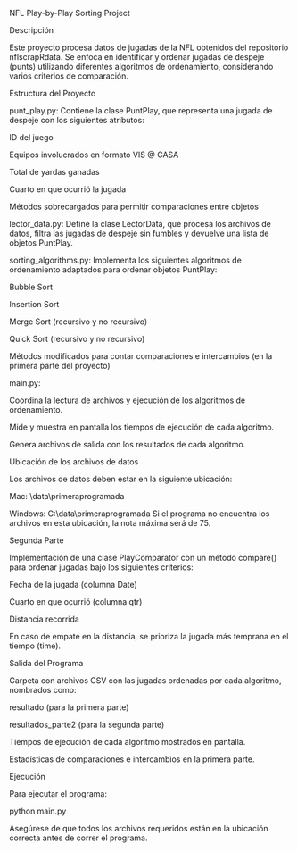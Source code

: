 NFL Play-by-Play Sorting Project

Descripción

Este proyecto procesa datos de jugadas de la NFL obtenidos del repositorio nflscrapRdata. Se enfoca en identificar y ordenar jugadas de despeje (punts) utilizando diferentes algoritmos de ordenamiento, considerando varios criterios de comparación.

Estructura del Proyecto

punt_play.py: Contiene la clase PuntPlay, que representa una jugada de despeje con los siguientes atributos:

ID del juego

Equipos involucrados en formato VIS @ CASA

Total de yardas ganadas

Cuarto en que ocurrió la jugada

Métodos sobrecargados para permitir comparaciones entre objetos

lector_data.py: Define la clase LectorData, que procesa los archivos de datos, filtra las jugadas de despeje sin fumbles y devuelve una lista de objetos PuntPlay.

sorting_algorithms.py: Implementa los siguientes algoritmos de ordenamiento adaptados para ordenar objetos PuntPlay:

Bubble Sort

Insertion Sort

Merge Sort (recursivo y no recursivo)

Quick Sort (recursivo y no recursivo)

Métodos modificados para contar comparaciones e intercambios (en la primera parte del proyecto)

main.py:

Coordina la lectura de archivos y ejecución de los algoritmos de ordenamiento.

Mide y muestra en pantalla los tiempos de ejecución de cada algoritmo.

Genera archivos de salida con los resultados de cada algoritmo.

Ubicación de los archivos de datos

Los archivos de datos deben estar en la siguiente ubicación:

Mac: \data\primeraprogramada

Windows: C:\data\primeraprogramada
Si el programa no encuentra los archivos en esta ubicación, la nota máxima será de 75.

Segunda Parte

Implementación de una clase PlayComparator con un método compare() para ordenar jugadas bajo los siguientes criterios:

Fecha de la jugada (columna Date)

Cuarto en que ocurrió (columna qtr)

Distancia recorrida

En caso de empate en la distancia, se prioriza la jugada más temprana en el tiempo (time).

Salida del Programa

Carpeta con archivos CSV con las jugadas ordenadas por cada algoritmo, nombrados como:

resultado (para la primera parte)

resultados_parte2 (para la segunda parte)

Tiempos de ejecución de cada algoritmo mostrados en pantalla.

Estadísticas de comparaciones e intercambios en la primera parte.

Ejecución

Para ejecutar el programa:

python main.py

Asegúrese de que todos los archivos requeridos están en la ubicación correcta antes de correr el programa.
